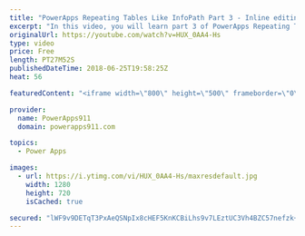 ```yaml
---
title: "PowerApps Repeating Tables Like InfoPath Part 3 - Inline editing"
excerpt: "In this video, you will learn part 3 of PowerApps Repeating Tables like InfoPath. This time around we cover the really advanced stuff with inline editing and making sure the users don't lose their changes. All of this done in the context of an expense report.  PowerApps Repeating Tables Part 1 https://www.youtube.com/watch?v=xgznk4XlPCo"
originalUrl: https://youtube.com/watch?v=HUX_0AA4-Hs
type: video
price: Free
length: PT27M52S
publishedDateTime: 2018-06-25T19:58:25Z
heat: 56

featuredContent: "<iframe width=\"800\" height=\"500\" frameborder=\"0\" src=\"https://www.youtube.com/embed/HUX_0AA4-Hs\" allow=\"accelerometer; autoplay; encrypted-media; gyroscope; picture-in-picture\" allowfullscreen></iframe>"

provider:
  name: PowerApps911
  domain: powerapps911.com

topics:
  - Power Apps

images:
  - url: https://i.ytimg.com/vi/HUX_0AA4-Hs/maxresdefault.jpg
    width: 1280
    height: 720
    isCached: true

secured: "lWF9v9DETqT3PxAeQSNpIx8cHEF5KnKCBiLhs9v7LEztUC3Vh4BZC57nefzk+8CSl4R4D6VrUMvcqwhKDH9PCuSTfvozLKzRpxa1A3qRiVSMQRA3S/HLeeGDfESuQKlKI6mccaY1bWt8WuZKyuD5bpakpMvqUbcPVYse/91gjL5J5gjP3ZZMguCS8oc/oPqxmLY2Ii/Cn1PEkfzYOnVDayazTsaLWZE445nSSddzzTp/aqGc+Ntu092BrSk6se8BsJ16fRbgUsGFfrKW0gz2u+ayr2YF3wDC8x9YKT3vs7FSLvgQp3Hx0Od2lIoZzvzq3D3rP7k28gV59QwjDg09yWr/GYgmCS4dhsTzzF6Pd4oHUY88LH+vtiY2+fnGtaBUaQrhoy1uUMJbl91KMaxnKfhN9aW1Wz+4rViD3j0VG78=;kAnL2VQmWsQds9ZwNzyahg=="
---
```


